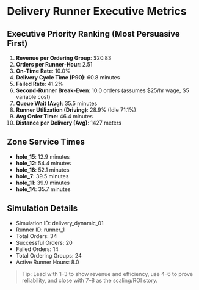 # Delivery Runner Executive Metrics

## Executive Priority Ranking (Most Persuasive First)
1. **Revenue per Ordering Group**: $20.83
2. **Orders per Runner‑Hour**: 2.51
3. **On‑Time Rate**: 10.0%
4. **Delivery Cycle Time (P90)**: 60.8 minutes
5. **Failed Rate**: 41.2%
6. **Second‑Runner Break‑Even**: 10.0 orders (assumes $25/hr wage, $5 variable cost)
7. **Queue Wait (Avg)**: 35.5 minutes
8. **Runner Utilization (Driving)**: 28.9% (Idle 71.1%)
9. **Avg Order Time**: 46.4 minutes
10. **Distance per Delivery (Avg)**: 1427 meters

## Zone Service Times
- **hole_15**: 12.9 minutes
- **hole_12**: 54.4 minutes
- **hole_18**: 52.1 minutes
- **hole_7**: 39.5 minutes
- **hole_11**: 39.9 minutes
- **hole_14**: 35.7 minutes


## Simulation Details
- Simulation ID: delivery_dynamic_01
- Runner ID: runner_1
- Total Orders: 34
- Successful Orders: 20
- Failed Orders: 14
- Total Ordering Groups: 24
- Active Runner Hours: 8.0

> Tip: Lead with 1–3 to show revenue and efficiency, use 4–6 to prove reliability, and close with 7–8 as the scaling/ROI story.
